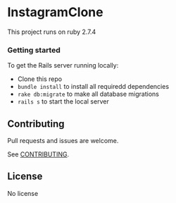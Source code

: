 # InstagramClone

This project runs on ruby 2.7.4

### Getting started

To get the Rails server running locally:

- Clone this repo
- `bundle install` to install all requiredd dependencies
- `rake db:migrate` to make all database migrations
- `rails s` to start the local server

## Contributing

Pull requests and issues are welcome.

See [CONTRIBUTING](ContributingGuidelines.md).

## License
No license